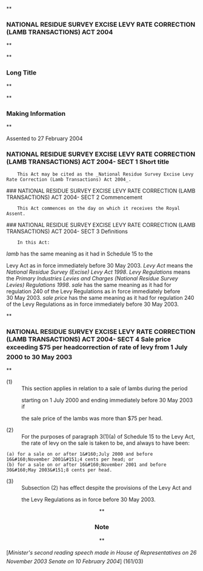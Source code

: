 **

###  NATIONAL RESIDUE SURVEY EXCISE LEVY RATE CORRECTION (LAMB TRANSACTIONS) ACT 2004 
**


**

###  Long Title 
**



**

###  Making Information 
**



Assented to 27 February 2004

###  NATIONAL RESIDUE SURVEY EXCISE LEVY RATE CORRECTION (LAMB TRANSACTIONS) ACT 2004- SECT 1  Short title 
<dl compact="">

		This Act may be cited as the _National Residue Survey Excise Levy Rate Correction (Lamb Transactions) Act 2004_.

 </dl>
###  NATIONAL RESIDUE SURVEY EXCISE LEVY RATE CORRECTION (LAMB TRANSACTIONS) ACT 2004- SECT 2  Commencement 
<dl compact="">

		This Act commences on the day on which it receives the Royal Assent.

 </dl>
###  NATIONAL RESIDUE SURVEY EXCISE LEVY RATE CORRECTION (LAMB TRANSACTIONS) ACT 2004- SECT 3  Definitions 
<dl compact="">

		In this Act:

 </dl>
<dl compact=""><dl compact="">

_lamb_ has the same meaning as it had in Schedule&#160;15 to the

Levy Act as in force immediately before 30&#160;May 2003\. _Levy Act_ means the _National Residue Survey (Excise) Levy Act 1998_. _Levy Regulations_ means the _Primary Industries Levies and Charges (National Residue Survey Levies) Regulations 1998_. _sale_ has the same meaning as it had for regulation 240 of the Levy Regulations as in force immediately before 30&#160;May 2003\. _sale price_ has the same meaning as it had for regulation 240 of the Levy Regulations as in force immediately before 30&#160;May 2003\.  </dl></dl>

**

###  NATIONAL RESIDUE SURVEY EXCISE LEVY RATE CORRECTION (LAMB TRANSACTIONS) ACT 2004- SECT 4  Sale price exceeding $75 per head&#151;correction of rate of levy from 1&#160;July 2000 to 30&#160;May 2003 
**

<dl compact=""><dl compact="">

<dt>(1)</dt><dd>This section applies in relation to a sale of lambs during the period

starting on 1&#160;July 2000 and ending immediately before 30&#160;May 2003 if

the sale price of the lambs was more than $75 per head.</dd> <dt>(2)</dt><dd>For the purposes of paragraph 3(1)(a) of Schedule&#160;15 to the Levy Act, the rate of levy on the sale is taken to be, and always to have been: </dd> </dl></dl>

	(a)	for a sale on or after 1&#160;July 2000 and before 16&#160;November 2001&#151;4 cents per head; or
 	(b)	for a sale on or after 16&#160;November 2001 and before 30&#160;May 2003&#151;8 cents per head.

<dl compact=""><dl compact="">

<dt>(3)</dt><dd>Subsection&#160;(2) has effect despite the provisions of the Levy Act and

the Levy Regulations as in force before 30&#160;May 2003.

</dd> </dl></dl>

  <center>**

###  Note 
**</center>   [_Minister&apos;s second reading speech made in_
 _House of Representatives on 26 November 2003_
 _Senate on 10 February 2004_]
 (161/03) 


